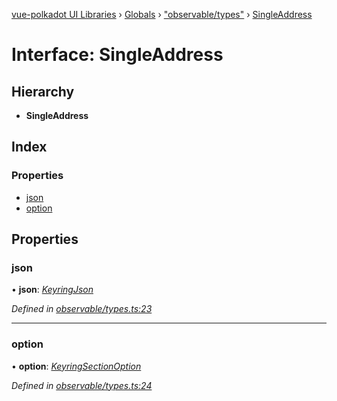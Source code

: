 [vue-polkadot UI Libraries](../README.md) › [Globals](../globals.md) › ["observable/types"](../modules/_observable_types_.md) › [SingleAddress](_observable_types_.singleaddress.md)

# Interface: SingleAddress

## Hierarchy

* **SingleAddress**

## Index

### Properties

* [json](_observable_types_.singleaddress.md#json)
* [option](_observable_types_.singleaddress.md#option)

## Properties

###  json

• **json**: *[KeyringJson](_types_.keyringjson.md)*

*Defined in [observable/types.ts:23](https://github.com/vue-polkadot/vue-ui/blob/fbc10cf/packages/vue-keyring/src/observable/types.ts#L23)*

___

###  option

• **option**: *[KeyringSectionOption](_options_types_.keyringsectionoption.md)*

*Defined in [observable/types.ts:24](https://github.com/vue-polkadot/vue-ui/blob/fbc10cf/packages/vue-keyring/src/observable/types.ts#L24)*
